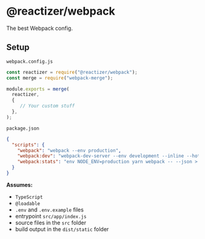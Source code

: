 # @reactizer/webpack

The best Webpack config.

## Setup

`webpack.config.js`

```js
const reactizer = require("@reactizer/webpack");
const merge = require("webpack-merge");

module.exports = merge(
  reactizer,
  { 
     // Your custom stuff
  },
);
```

`package.json`

```json
{
  "scripts": {
    "webpack": "webpack --env production",
    "webpack:dev": "webpack-dev-server --env development --inline --hot --progress --colors",
    "webpack:stats": "env NODE_ENV=production yarn webpack -- --json > stats.json",
  }
}
```

**Assumes:**
* `TypeScript`
* `@loadable`
* `.env` and `.env.example` files
* entrypoint `src/app/index.js`
* source files in the `src` folder
* build output in the `dist/static` folder
